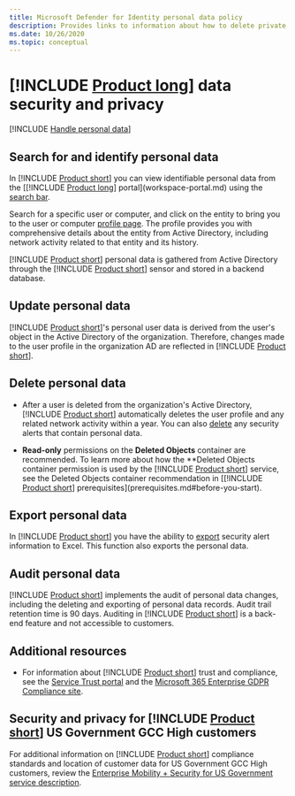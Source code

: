 ```yaml
---
title: Microsoft Defender for Identity personal data policy
description: Provides links to information about how to delete private information and personal data from Microsoft Defender for Identity.
ms.date: 10/26/2020
ms.topic: conceptual
---
```


# [!INCLUDE [Product long](includes/product-long.md)] data security and privacy

[!INCLUDE [Handle personal data](../includes/gdpr-intro-sentence.md)]

## Search for and identify personal data

In [!INCLUDE [Product short](includes/product-short.md)] you can view identifiable personal data from the [[!INCLUDE [Product long](includes/product-long.md)] portal](workspace-portal.md) using the [search bar](workspace-portal.md#search-bar).

Search for a specific user or computer, and click on the entity to bring you to the user or computer [profile page](entity-profiles.md). The profile provides you with comprehensive details about the entity from Active Directory, including network activity related to that entity and its history.

[!INCLUDE [Product short](includes/product-short.md)] personal data is gathered from Active Directory through the [!INCLUDE [Product short](includes/product-short.md)] sensor and stored in a backend database.

## Update personal data

[!INCLUDE [Product short](includes/product-short.md)]'s personal user data is derived from the user's object in the Active Directory of the organization. Therefore, changes made to the user profile in the organization AD are reflected in [!INCLUDE [Product short](includes/product-short.md)].

## Delete personal data

- After a user is deleted from the organization's Active Directory, [!INCLUDE [Product short](includes/product-short.md)] automatically deletes the user profile and any related network activity within a year. You can also [delete](working-with-suspicious-activities.md#review-suspicious-activities-on-the-attack-time-line) any security alerts that contain personal data.

- **Read-only** permissions on the **Deleted Objects** container are recommended. To learn more about how the **Deleted Objects container permission is used by the [!INCLUDE [Product short](includes/product-short.md)] service, see the Deleted Objects container recommendation in [[!INCLUDE [Product short](includes/product-short.md)] prerequisites](prerequisites.md#before-you-start).

## Export personal data

In [!INCLUDE [Product short](includes/product-short.md)] you have the ability to [export](working-with-suspicious-activities.md#review-suspicious-activities-on-the-attack-time-line) security alert information to Excel. This function also exports the personal data.

## Audit personal data

[!INCLUDE [Product short](includes/product-short.md)] implements the audit of personal data changes, including the deleting and exporting of personal data records. Audit trail retention time is 90 days. Auditing in [!INCLUDE [Product short](includes/product-short.md)] is a back-end feature and not accessible to customers.

## Additional resources

- For information about [!INCLUDE [Product short](includes/product-short.md)] trust and compliance, see the [Service Trust portal](https://servicetrust.microsoft.com/ViewPage/GDPRGetStarted) and the [Microsoft 365 Enterprise GDPR Compliance site](/microsoft-365/compliance/gdpr?view=o365-worldwide&preserve-view=true).

## Security and privacy for [!INCLUDE [Product short](includes/product-short.md)] US Government GCC High customers

For additional information on [!INCLUDE [Product short](includes/product-short.md)] compliance standards and location of customer data for US Government GCC High customers, review the [Enterprise Mobility + Security for US Government service description](/enterprise-mobility-security/solutions/ems-govt-service-description).
